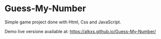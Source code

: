 # Guess-My-Number

Simple game project done with Html, Css and JavaScript.

Demo live versione available at: https://alkxs.github.io/Guess-My-Number/

